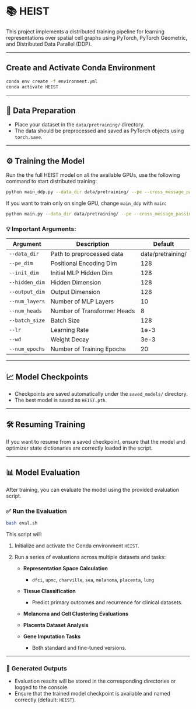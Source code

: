 
# 📚 **HEIST**

This project implements a distributed training pipeline for learning representations over spatial cell graphs using PyTorch, PyTorch Geometric, and Distributed Data Parallel (DDP).

---


## Create and Activate Conda Environment

```bash
conda env create -f environment.yml
conda activate HEIST
```
---

## 📂 **Data Preparation**

* Place your dataset in the `data/pretraining/` directory.
* The data should be preprocessed and saved as PyTorch objects using `torch.save`.

---

## ⚙️ **Training the Model**

Run the the full HEIST model on all the available GPUs, use the following command to start distributed training:

```bash
python main_ddp.py --data_dir data/pretraining/ --pe --cross_message_passing
```

If you want to train only on single GPU, change `main_ddp` with `main`:

```bash
python main.py --data_dir data/pretraining/ --pe --cross_message_passing
```


### 💡 **Important Arguments:**

| Argument       | Description                 | Default           |
| -------------- | --------------------------- | ----------------- |
| `--data_dir`   | Path to preprocessed data   | data/pretraining/ |
| `--pe_dim`     | Positional Encoding Dim     | 128               |
| `--init_dim`   | Initial MLP Hidden Dim      | 128               |
| `--hidden_dim` | Hidden Dimension            | 128               |
| `--output_dim` | Output Dimension            | 128               |
| `--num_layers` | Number of MLP Layers        | 10                |
| `--num_heads`  | Number of Transformer Heads | 8                 |
| `--batch_size` | Batch Size                  | 128                |
| `--lr`         | Learning Rate               | 1e-3              |
| `--wd`         | Weight Decay                | 3e-3              |
| `--num_epochs` | Number of Training Epochs   | 20                |

---

## 📈 **Model Checkpoints**

* Checkpoints are saved automatically under the `saved_models/` directory.
* The best model is saved as `HEIST.pth`.

---

## 🛠 **Resuming Training**

If you want to resume from a saved checkpoint, ensure that the model and optimizer state dictionaries are correctly loaded in the script.

---


## 📊 **Model Evaluation**

After training, you can evaluate the model using the provided evaluation script.

### ✅ **Run the Evaluation**

```bash
bash eval.sh
```

This script will:

1. Initialize and activate the Conda environment `HEIST`.
2. Run a series of evaluations across multiple datasets and tasks:

   * **Representation Space Calculation**

     * `dfci`, `upmc`, `charville`, `sea`, `melanoma`, `placenta`, `lung`
   * **Tissue Classification**

     * Predict primary outcomes and recurrence for clinical datasets.
   * **Melanoma and Cell Clustering Evaluations**
   * **Placenta Dataset Analysis**
   * **Gene Imputation Tasks**

     * Both standard and fine-tuned versions.

---

### 📁 **Generated Outputs**

* Evaluation results will be stored in the corresponding directories or logged to the console.
* Ensure that the trained model checkpoint is available and named correctly (default: `HEIST`).
